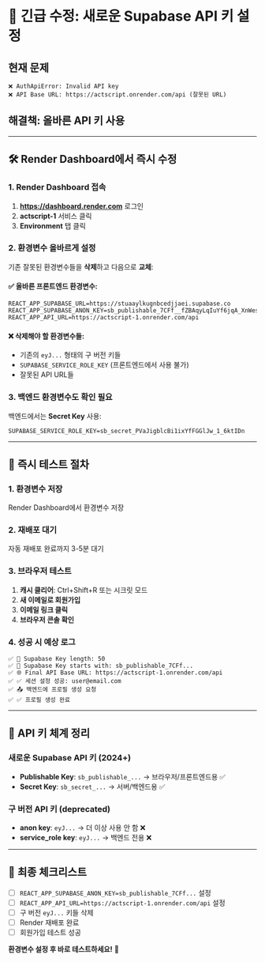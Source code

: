 # 🚨 긴급 수정: 새로운 Supabase API 키 설정

## 현재 문제
```
❌ AuthApiError: Invalid API key
❌ API Base URL: https://actscript.onrender.com/api (잘못된 URL)
```

## 해결책: 올바른 API 키 사용

---

## 🛠️ Render Dashboard에서 즉시 수정

### 1. Render Dashboard 접속
1. **https://dashboard.render.com** 로그인
2. **actscript-1** 서비스 클릭
3. **Environment** 탭 클릭

### 2. 환경변수 올바르게 설정
기존 잘못된 환경변수들을 **삭제**하고 다음으로 **교체**:

#### ✅ 올바른 프론트엔드 환경변수:
```
REACT_APP_SUPABASE_URL=https://stuaaylkugnbcedjjaei.supabase.co
REACT_APP_SUPABASE_ANON_KEY=sb_publishable_7CFf__fZBAqyLqIuYf6jqA_XnWes7Os
REACT_APP_API_URL=https://actscript-1.onrender.com/api
```

#### ❌ 삭제해야 할 환경변수들:
- 기존의 `eyJ...` 형태의 구 버전 키들
- `SUPABASE_SERVICE_ROLE_KEY` (프론트엔드에서 사용 불가)
- 잘못된 API URL들

### 3. 백엔드 환경변수도 확인 필요
백엔드에서는 **Secret Key** 사용:
```
SUPABASE_SERVICE_ROLE_KEY=sb_secret_PVaJigblcBi1ixYfFGGlJw_1_6ktIDn
```

---

## 🔧 즉시 테스트 절차

### 1. 환경변수 저장
Render Dashboard에서 환경변수 저장

### 2. 재배포 대기
자동 재배포 완료까지 3-5분 대기

### 3. 브라우저 테스트
1. **캐시 클리어**: Ctrl+Shift+R 또는 시크릿 모드
2. **새 이메일로 회원가입**
3. **이메일 링크 클릭**
4. **브라우저 콘솔 확인**

### 4. 성공 시 예상 로그
```
✅ 🔧 Supabase Key length: 50
✅ 🔧 Supabase Key starts with: sb_publishable_7CFf...
✅ 🌐 Final API Base URL: https://actscript-1.onrender.com/api
✅ ✅ 세션 설정 성공: user@email.com
✅ 📤 백엔드에 프로필 생성 요청
✅ ✅ 프로필 생성 완료
```

---

## 🎯 API 키 체계 정리

### 새로운 Supabase API 키 (2024+)
- **Publishable Key**: `sb_publishable_...` → 브라우저/프론트엔드용 ✅
- **Secret Key**: `sb_secret_...` → 서버/백엔드용 ✅

### 구 버전 API 키 (deprecated)
- **anon key**: `eyJ...` → 더 이상 사용 안 함 ❌
- **service_role key**: `eyJ...` → 백엔드 전용 ❌

---

## 🚀 최종 체크리스트

- [ ] `REACT_APP_SUPABASE_ANON_KEY=sb_publishable_7CFf...` 설정
- [ ] `REACT_APP_API_URL=https://actscript-1.onrender.com/api` 설정
- [ ] 구 버전 `eyJ...` 키들 삭제
- [ ] Render 재배포 완료
- [ ] 회원가입 테스트 성공

**환경변수 설정 후 바로 테스트하세요!** 🎯 